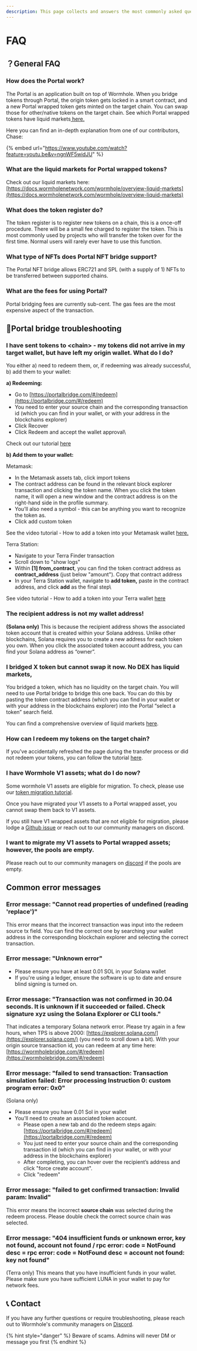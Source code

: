 ```yaml
---
description: This page collects and answers the most commonly asked questions.
---
```


# FAQ

## ？General FAQ

### How does the Portal work?

The Portal is an application built on top of Wormhole. When you bridge tokens through Portal, the origin token gets locked in a smart contract, and a new Portal wrapped token gets minted on the target chain. You can swap those for other/native tokens on the target chain. See which Portal wrapped tokens have liquid markets[ here.](https://docs.wormholenetwork.com/wormhole/overview-liquid-markets)

Here you can find an in-depth explanation from one of our contributors, Chase:

{% embed url="https://www.youtube.com/watch?feature=youtu.be&v=ngnWF5widJU" %}

### What are the liquid markets for Portal wrapped tokens?

Check out our liquid markets here: [https://docs.wormholenetwork.com/wormhole/overview-liquid-markets](https://docs.wormholenetwork.com/wormhole/overview-liquid-markets)

### What does the token register do?

The token register is to register new tokens on a chain, this is a once-off procedure.  There will be a small fee charged to register the token. This is most commonly used by projects who will transfer the token over for the first time. Normal users will rarely ever have to use this function.

### What type of NFTs does Portal NFT bridge support?

The Portal NFT bridge allows ERC721 and SPL (with a supply of 1) NFTs to be transferred between supported chains.

### What are the fees for using Portal?

Portal bridging fees are currently sub-cent. The gas fees are the most expensive aspect of the transaction.



## 🌉Portal bridge troubleshooting

### I have sent tokens to \<chain> - my tokens did not arrive in my target wallet, but have left my origin wallet. What do I do?

You either a) need to redeem them, or, if redeeming was already successful, b) add them to your wallet:

**a) Redeeming:**

* Go to [https://portalbridge.com/#/redeem](https://portalbridge.com/#/redeem)
* You need to enter your source chain and the corresponding transaction id (which you can find in your wallet, or with your address in the blockchains explorer)
* Click Recover
* Click Redeem and accept the wallet approval\


Check out our tutorial [here ](tutorial-recovery-workflow.md)

**b) Add them to your wallet:**

Metamask:

* In the Metamask assets tab, click import tokens
* The contract address can be found in the relevant block explorer transaction and clicking the token name. When you click the token name, it will open a new window and the contract address is on the right-hand side in the profile summary.
* You’ll also need a symbol - this can be anything you want to recognize the token as.
* Click add custom token

See the video tutorial - How to add a token into your Metamask wallet [here.](https://docs.wormholenetwork.com/wormhole/video-tutorial-how-to-manually-add-tokens-to-your-wallet)

Terra Station:

* Navigate to your Terra Finder transaction
* Scroll down to "show logs"
* Within **\[1] from\_contract**, you can find the token contract address as **contract\_address** (just below "amount"). Copy that contract address
* In your Terra Station wallet, navigate to **add token,** paste in the contract address, and click **add** as the final step\


See video tutorial - How to add a token into your Terra wallet [here](https://docs.wormholenetwork.com/wormhole/video-tutorial-how-to-manually-add-tokens-to-your-wallet)

### The recipient address is not my wallet address!

**(Solana only)** This is because the recipient address shows the associated token account that is created within your Solana address. Unlike other blockchains, Solana requires you to create a new address for each token you own. When you click the associated token account address, you can find your Solana address as “owner”.



### I bridged X token but cannot swap it now. No DEX has liquid markets,

You bridged a token, which has no liquidity on the target chain. You will need to use Portal bridge to bridge this one back. You can do this by pasting the token contract address (which you can find in your wallet or with your address in the blockchains explorer) into the Portal “select a token” search field.

You can find a comprehensive overview of liquid markets [here](https://docs.wormholenetwork.com/wormhole/overview-liquid-markets).

### How can I redeem my tokens on the target chain?

If you've accidentally refreshed the page during the transfer process or did not redeem your tokens, you can follow the tutorial [here](https://docs.wormholenetwork.com/wormhole/tutorial-recovery-workflow).

### I have Wormhole V1 assets; what do I do now?

Some wormhole V1 assets are eligible for migration. To check, please use our [token migration tutorial](broken-reference).

Once you have migrated your V1 assets to a Portal wrapped asset, you cannot swap them back to V1 assets.

If you still have V1 wrapped assets that are not eligible for migration, please lodge a [Github issue](https://github.com/solana-labs/oyster/issues) or reach out to our community managers on discord.

### I want to migrate my V1 assets to Portal wrapped assets; however, the pools are empty.

Please reach out to our community managers on [discord](https://discord.com/invite/wormholecrypto) if the pools are empty.



## Common error messages

### **Error message: "Cannot read properties of undefined (reading 'replace')"**

This error means that the incorrect transaction was input into the redeem source tx field. You can find the correct one by searching your wallet address in the corresponding blockchain explorer and selecting the correct transaction. 

### Error message: "Unknown error"

* Please ensure you have at least 0.01 SOL in your Solana wallet
* If you're using a ledger, ensure the software is up to date and ensure blind signing is turned on.

### Error message: "**Transaction was not confirmed in 30.04 seconds. It is unknown if it succeeded or failed. Check signature xyz using the Solana Explorer or CLI tools."**

That indicates a temporary Solana network error. Please try again in a few hours, when TPS is above 2000: [https://explorer.solana.com/](https://explorer.solana.com/) (you need to scroll down a bit). With your origin source transaction id, you can redeem at any time here: [https://wormholebridge.com/#/redeem](https://wormholebridge.com/#/redeem)

### Error message: "failed to send transaction: Transaction simulation failed: Error processing Instruction 0: custom program error: 0x0"

(Solana only)

* Please ensure you have 0.01 Sol in your wallet
* You'll need to create an associated token account.
  * Please open a new tab and do the redeem steps again: [https://portalbridge.com/#/redeem](https://portalbridge.com/#/redeem)
  * You just need to enter your source chain and the corresponding transaction id (which you can find in your wallet, or with your address in the blockchains explorer)
  * After completing, you can hover over the recipient’s address and click "force create account".
  * Click "redeem"

### Error message: "failed to get confirmed transaction: Invalid param: Invalid"

This error means the incorrect **source chain** was selected during the redeem process. Please double check the correct source chain was selected.

### Error message: "**404 insufficient funds or unknown error, key not found, account not found / rpc error: code = NotFound desc = rpc error: code = NotFound desc = account not found: key not found"**

(Terra only) This means that you have insufficient funds in your wallet. Please make sure you have sufficient LUNA in your wallet to pay for network fees.



## 📞 Contact

If you have any further questions or require troubleshooting, please reach out to Wormhole's community managers on [Discord](https://discord.com/invite/wormholecrypto).

{% hint style="danger" %}
Beware of scams. Admins will never DM or message you first
{% endhint %}

